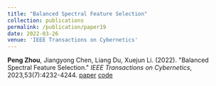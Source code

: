 ```yaml
---
title: "Balanced Spectral Feature Selection"
collection: publications
permalink: /publication/paper19
date: 2022-03-26
venue: 'IEEE Transactions on Cybernetics'
---
```

**Peng Zhou**, Jiangyong Chen, Liang Du, Xuejun Li. (2022). &quot;Balanced Spectral Feature Selection.&quot; <i>IEEE Transactions on Cybernetics</i>, 2023,53(7):4232-4244. [paper](http://Doctor-Nobody.github.io/papers/tcyb2023.pdf) 
[code](http://Doctor-Nobody.github.io/codes/BSFS.zip)